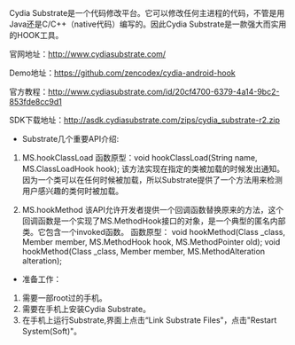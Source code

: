 Cydia Substrate是一个代码修改平台。它可以修改任何主进程的代码，不管是用Java还是C/C++（native代码）编写的。因此Cydia Substrate是一款强大而实用的HOOK工具。

官网地址：http://www.cydiasubstrate.com/

Demo地址：https://github.com/zencodex/cydia-android-hook

官方教程：http://www.cydiasubstrate.com/id/20cf4700-6379-4a14-9bc2-853fde8cc9d1

SDK下载地址：http://asdk.cydiasubstrate.com/zips/cydia_substrate-r2.zip


* Substrate几个重要API介绍:

1. MS.hookClassLoad 
函数原型：void hookClassLoad(String name, MS.ClassLoadHook hook);
该方法实现在指定的类被加载的时候发出通知。因为一个类可以在任何时候被加载，所以Substrate提供了一个方法用来检测用户感兴趣的类何时被加载。

2. MS.hookMethod 
该API允许开发者提供一个回调函数替换原来的方法，这个回调函数是一个实现了MS.MethodHook接口的对象，是一个典型的匿名内部类。它包含一个invoked函数。
函数原型：
void hookMethod(Class _class, Member member, MS.MethodHook hook, MS.MethodPointer old);
void hookMethod(Class _class, Member member, MS.MethodAlteration alteration);

* 准备工作：
1. 需要一部root过的手机。
2. 需要在手机上安装Cydia Substrate。
3. 在手机上运行Substrate,界面上点击“Link Substrate Files"，点击"Restart System(Soft)"。